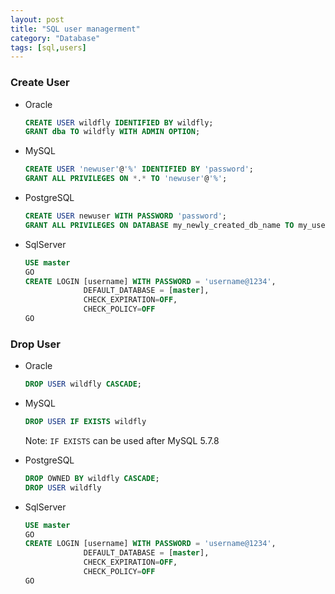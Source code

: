 ```yaml
---
layout: post
title: "SQL user managerment"
category: "Database"
tags: [sql,users]
---
```


### Create User

- Oracle

  ```sql
  CREATE USER wildfly IDENTIFIED BY wildfly;
  GRANT dba TO wildfly WITH ADMIN OPTION;
  ```

- MySQL

  ```sql
  CREATE USER 'newuser'@'%' IDENTIFIED BY 'password';
  GRANT ALL PRIVILEGES ON *.* TO 'newuser'@'%';
  ```

- PostgreSQL

  ```sql
  CREATE USER newuser WITH PASSWORD 'password';
  GRANT ALL PRIVILEGES ON DATABASE my_newly_created_db_name TO my_user_name;
  ```

- SqlServer

  ```sql
  USE master
  GO
  CREATE LOGIN [username] WITH PASSWORD = 'username@1234',
               DEFAULT_DATABASE = [master],
               CHECK_EXPIRATION=OFF,
               CHECK_POLICY=OFF
  GO
  ```

### Drop User

- Oracle

  ```sql
  DROP USER wildfly CASCADE;
  ```

- MySQL

  ```sql
  DROP USER IF EXISTS wildfly
  ```

  Note: `IF EXISTS` can be used after MySQL 5.7.8

- PostgreSQL

  ```sql
  DROP OWNED BY wildfly CASCADE;
  DROP USER wildfly
  ```

- SqlServer

  ```sql
  USE master
  GO
  CREATE LOGIN [username] WITH PASSWORD = 'username@1234',
               DEFAULT_DATABASE = [master],
               CHECK_EXPIRATION=OFF,
               CHECK_POLICY=OFF
  GO
  ```